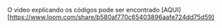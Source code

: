 O video explicando os códigos pode ser encontrado [AQUI][https://www.loom.com/share/b580af770c65403896aafe724dd75d59]
